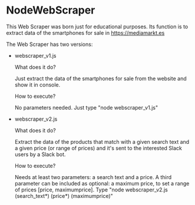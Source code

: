 # NodeWebScraper
This Web Scraper was born just for educational purposes. Its function is to extract data of the smartphones for sale in https://mediamarkt.es

The Web Scraper has two versions:
- webscraper_v1.js
  
  What does it do?
  
  Just extract the data of the smartphones for sale from the website and show it in console.
  
  How to execute?
  
  No parameters needed.
  Just type "node webscraper_v1.js"

- webscraper_v2.js

  What does it do?
  
  Extract the data of the products that match with a given search text and a given price (or range of prices) and it's sent to the interested Slack users by a Slack bot.
  
  How to execute?
  
  Needs at least two parameters: a search text and a price. A third parameter can be included as optional: a maximum price, to set a range of prices [price, maximumprice].
  Type "node webscraper_v2.js (search_text*) (price*) (maximumprice)"
